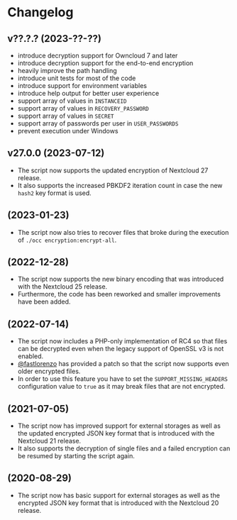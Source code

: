 # Changelog

## v??.?.? (2023-??-??)

* introduce decryption support for Owncloud 7 and later
* introduce decryption support for the end-to-end encryption
* heavily improve the path handling
* introduce unit tests for most of the code
* introduce support for environment variables
* introduce help output for better user experience
* support array of values in `INSTANCEID`
* support array of values in `RECOVERY_PASSWORD`
* support array of values in `SECRET`
* support array of passwords per user in `USER_PASSWORDS`
* prevent execution under Windows

## v27.0.0 (2023-07-12)

* The script now supports the updated encryption of Nextcloud 27 release.
* It also supports the increased PBKDF2 iteration count in case the new `hash2` key format is used.

## (2023-01-23)

* The script now also tries to recover files that broke during the execution of `./occ encryption:encrypt-all`.

## (2022-12-28)

* The script now supports the new binary encoding that was introduced with the Nextcloud 25 release.
* Furthermore, the code has been reworked and smaller improvements have been added.

## (2022-07-14)

* The script now includes a PHP-only implementation of RC4 so that files can be decrypted even when the legacy support of OpenSSL v3 is not enabled.
* [@fastlorenzo](https://github.com/fastlorenzo) has provided a patch so that the script now supports even older encrypted files.
* In order to use this feature you have to set the `SUPPORT_MISSING_HEADERS` configuration value to `true` as it may break files that are not encrypted.

## (2021-07-05)

* The script now has improved support for external storages as well as the updated encrypted JSON key format that is introduced with the Nextcloud 21 release.
* It also supports the decryption of single files and a failed encryption can be resumed by starting the script again.

## (2020-08-29)

* The script now has basic support for external storages as well as the encrypted JSON key format that is introduced with the Nextcloud 20 release.
